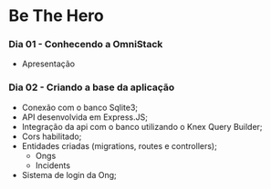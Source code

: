 # Be The Hero

### Dia 01 - Conhecendo a OmniStack

* Apresentação

### Dia 02 - Criando a base da aplicação

* Conexão com o banco Sqlite3;
* API desenvolvida em Express.JS;
* Integração da api com o banco utilizando o Knex Query Builder;
* Cors habilitado;
* Entidades criadas (migrations, routes e controllers);
  * Ongs
  * Incidents
* Sistema de login da Ong;